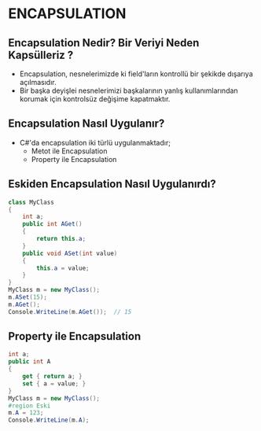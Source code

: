 # ENCAPSULATION

## Encapsulation Nedir? Bir Veriyi Neden Kapsülleriz ?

* Encapsulation, nesnelerimizde ki field'ların kontrollü bir şekikde dışarıya açılmasıdır.
* Bir başka deyişlei nesnelerimizi başkalarının yanlış kullanımlarından korumak için kontrolsüz değişime kapatmaktır.

## Encapsulation Nasıl Uygulanır? 

* C#'da encapsulation iki türlü uygulanmaktadır;
    * Metot ile Encapsulation
    * Property ile Encapsulation

## Eskiden Encapsulation Nasıl Uygulanırdı?

```csharp
class MyClass
{
    int a;
    public int AGet()
    {
        return this.a;
    }
    public void ASet(int value)
    {
        this.a = value;
    }
}
MyClass m = new MyClass();
m.ASet(15);
m.AGet();
Console.WriteLine(m.AGet());  // 15
```

## Property ile Encapsulation

```csharp
int a;
public int A
{
    get { return a; }
    set { a = value; }
}
MyClass m = new MyClass();
#region Eski
m.A = 123;
Console.WriteLine(m.A);
```


